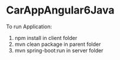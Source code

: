 # CarAppAngular6Java



To run Application:
1. npm install in client folder
2. mvn clean package in parent folder
3. mvn spring-boot:run in server folder
